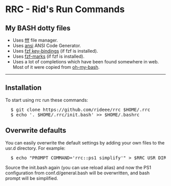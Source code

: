 # RRC - Rid's Run Commands

## My BASH dotty files

- Uses [fff](https://github.com/dylanaraps/fff) file manager.
- Uses [ansi](http://github.com/fidian/ansi) ANSI Code Generator.
- Uses
  [fzf key-bindings](https://github.com/junegunn/fzf/blob/master/shell/key-bindings.bash)
  (if fzf is installed).
- Uses [fzf-marks](https://github.com/urbainvaes/fzf-marks) (if fzf is
  installed).
- Uses a lot of completions which have been found somewhere in web. Most of it
  were copied from [oh-my-bash](https://github.com/ohmybash/oh-my-bash).

<hr>

## Installation

To start using rrc run these commands:

<pre>
  $ git clone https://github.com/rideee/rrc $HOME/.rrc
  $ echo '. $HOME/.rrc/init.bash' >> $HOME/.bashrc
</pre>

## Overwrite defaults

You can easily overwrite the default settings by adding your own files to the
usr.d directory. For example:

<pre>
  $ echo "PROMPT_COMMAND='rrc::ps1 simplify'" > $RRC_USR_DIR/custom-ps1.bash
</pre>

Source the init.bash again (you can use reload alias) and now the PS1
configuration from conf.d/general.bash will be overwritten, and bash prompt will
be simplified.
